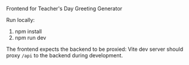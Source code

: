 Frontend for Teacher's Day Greeting Generator

Run locally:

1. npm install
2. npm run dev

The frontend expects the backend to be proxied: Vite dev server should proxy `/api` to the backend during development.
